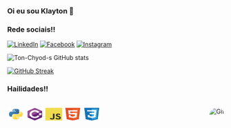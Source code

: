 ### Oi eu sou Klayton 👋


<div>
  
  ### Rede sociais!!
  
  [![LinkedIn](https://img.shields.io/badge/LinkedIn-000?style=for-the-badge&logo=linkedin&logoColor=0E76A8)](https://www.linkedin.com/in/ton-chyod-s/)
  [![Facebook](https://img.shields.io/badge/Facebook-000?style=for-the-badge&logo=facebook)](https://www.facebook.com/ArqKdias/)
  [![Instagram](https://img.shields.io/badge/Instagram-000?style=for-the-badge&logo=instagram)](https://www.instagram.com/ton_chyod_s/)

</div>


![Ton-Chyod-s GitHub stats](https://github-readme-stats.vercel.app/api?username=Ton-Chyod-s&show_icons=true&theme=dracula)

[![GitHub Streak](https://streak-stats.demolab.com/?user=Ton-Chyod-s&theme=bear&background=000&border=30A3DC&dates=FFF)](https://git.io/streak-stats)

### Hailidades!!

<div style="display: inline_block"><br>
<img align="center" alt="Klay-Python" height="30" width="40" src="https://raw.githubusercontent.com/devicons/devicon/master/icons/python/python-original.svg">
  <img align="center" alt="Klay-Csharp" height="30" width="40" src="https://raw.githubusercontent.com/devicons/devicon/master/icons/csharp/csharp-original.svg">
<img align="center" alt="Klay-Csharp" height="30" width="40" src="https://raw.githubusercontent.com/devicons/devicon/master/icons/javascript/javascript-original.svg">
<img align="center" alt="HTML" height="30" width="40" src="https://raw.githubusercontent.com/devicons/devicon/master/icons/html5/html5-original.svg">
<img align="center" alt="CSS" height="30" width="40" src="https://raw.githubusercontent.com/devicons/devicon/master/icons/css3/css3-original.svg">
<img align="right" alt="Gif" height="150" style="border-radius:50px;" src="https://freepngimg.com/thumb/technology/35586-4-robot.png">
</div>

